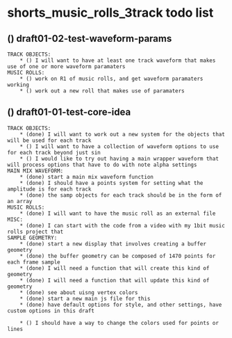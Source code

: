 # shorts_music_rolls_3track todo list

## () draft01-02-test-waveform-params
    TRACK OBJECTS:
        * () I will want to have at least one track waveform that makes use of one or more waveform paramaters
    MUSIC ROLLS:
        * () work on R1 of music rolls, and get waveform paramaters working
        * () work out a new roll that makes use of paramaters
    
## () draft01-01-test-core-idea
    TRACK OBJECTS:
        * (done) I will want to work out a new system for the objects that will be used for each track
        * () I will want to have a collection of waveform options to use for each track beyond just sin
        * () I would like to try out having a main wrapper waveform that will process options that have to do with note alpha settings
    MAIN MIX WAVEFORM:
        * (done) start a main mix waveform function
        * (done) I should have a points system for setting what the amplitude is for each track
        * (done) the samp objects for each track should be in the form of an array
    MUSIC ROLLS:
        * (done) I will want to have the music roll as an external file
    MISC: 
        * (done) I can start with the code from a video with my 1bit music rolls project that
    SAMPLE GEOMETRY:
        * (done) start a new display that involves creating a buffer geometry
        * (done) the buffer geometry can be composed of 1470 points for each frame sample
        * (done) I will need a function that will create this kind of geometry
        * (done) I will need a function that will update this kind of geometry
        * (done) see about uisng vertex colors
        * (done) start a new main js file for this
        * (done) have default options for style, and other settings, have custom options in this draft
        
        * () I should have a way to change the colors used for points or lines
        
    
